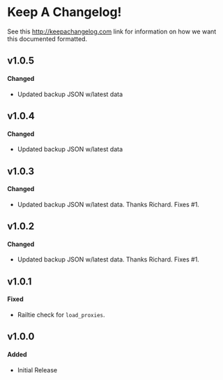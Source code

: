 # Keep A Changelog!

See this http://keepachangelog.com link for information on how we want this documented formatted.

## v1.0.5

#### Changed

* Updated backup JSON w/latest data

## v1.0.4

#### Changed

* Updated backup JSON w/latest data

## v1.0.3

#### Changed

* Updated backup JSON w/latest data. Thanks Richard. Fixes #1.

## v1.0.2

#### Changed

* Updated backup JSON w/latest data. Thanks Richard. Fixes #1.

## v1.0.1

#### Fixed

* Railtie check for `load_proxies`.

## v1.0.0

#### Added

* Initial Release

